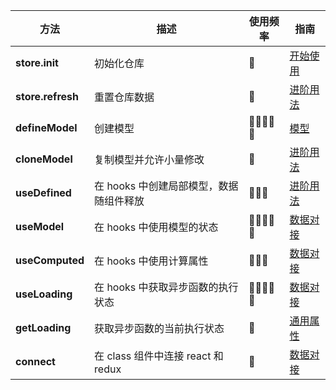| 方法              | 描述                                    | 使用频率                            | 指南                                  |
| ----------------- | --------------------------------------- | ----------------------------------- | ------------------------------------- |
| **store.init**    | 初始化仓库                              | :star2:                             | [开始使用](/initialize?id=仓库)       |
| **store.refresh** | 重置仓库数据                            | :star2:                             | [进阶用法](/advanced?id=重置所有数据) |
| **defineModel**   | 创建模型                                | :star2::star2::star2::star2::star2: | [模型](/model?id=model)               |
| **cloneModel**    | 复制模型并允许小量修改                  | :star2:                             | [进阶用法](/advanced?id=克隆模型)     |
| **useDefined**    | 在 hooks 中创建局部模型，数据随组件释放 | :star2::star2::star2:               | [进阶用法](/advanced?id=局部模型)     |
| **useModel**      | 在 hooks 中使用模型的状态               | :star2::star2::star2::star2::star2: | [数据对接](/react?id=usemodel)        |
| **useComputed**   | 在 hooks 中使用计算属性                 | :star2::star2::star2:               | [数据对接](/react?id=usecomputed)     |
| **useLoading**    | 在 hooks 中获取异步函数的执行状态       | :star2::star2::star2::star2::star2: | [数据对接](/react?id=useloading)      |
| **getLoading**    | 获取异步函数的当前执行状态              | :star2:                             | [通用属性](/model?id=loading)         |
| **connect**       | 在 class 组件中连接 react 和 redux      | :star2:                             | [数据对接](/react?id=connect)         |
